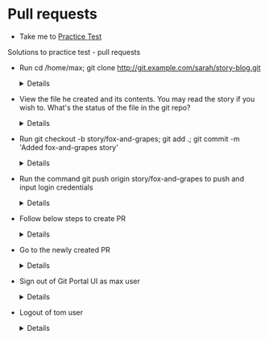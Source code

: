 # Pull requests
  - Take me to [Practice Test](https://kodekloud.com/courses/git-for-beginners/lectures/23429436)
  
Solutions to practice test - pull requests

- Run cd /home/max; git clone http://git.example.com/sarah/story-blog.git
  
  <details>
  
  ```
  $ cd /home/max
  $ git clone http://git.example.com/sarah/story-blog.git
  ```
  
  </details>
  
- View the file he created and its contents. You may read the story if you wish to. What's the status of the file in the git repo?

  <details>
  
  ```
  $ cd /home/max/story-blog
  $ git status
  ```
  
  </details>

- Run git checkout -b story/fox-and-grapes; git add .; git commit -m 'Added fox-and-grapes story'

  <details>
  
  ```
  $ cd /home/max/story-blog
  $ git checkout -b story/fox-and-grapes
  $ git add . 
  $ git commit -m 'Added fox-and-grapes story'
  ```
  
  </details>

- Run the command git push origin story/fox-and-grapes to push and input login credentials

  <details>
  
  ```
  $ cd /home/max/story-blog
  $ git push origin story/fox-and-grapes
  ```
  
  </details>

- Follow below steps to create PR

  <details>

  - Login to Git Portal UI with max user

  - Go to the story-blog repository

  - Click on Pull requests

  - Click on New Pull request

  - Put PR pull from branch: story/fox-and-grapes

  - Put PR merge into branch: master

  - Click on New Pull Request

  - Add PR title as Added fox-and-grapes story

  - Click on Create Pull request

  </details>
  
- Go to the newly created PR

  <details>
  
  - Click on Reviewers on the right

  - Add tom as a reviewer to the PR

  </details>
  
- Sign out of Git Portal UI as max user

  <details>
  
  - Login as tom user

  - Go to story-blog repo and click on Pull Requests

  - Click on the PR - Added fox-and-grapes story

  - Click on Files changed tab and then the green drop down button Review. Add any approval message and click on the Approve button to approve the PR. You may need to scroll down to see the Approve button.

  </details>
  
- Logout of tom user

  <details>

  - login with the user sarah

  - Select the PR

  - Click on the green button Merge Pull Request and then confirm again by clicking on the green button Merge Pull Request to merge the PR

  - PR status should be shown as Merged

  </details>
